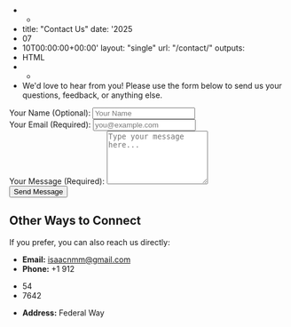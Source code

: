 ﻿
- -
- title: "Contact Us"
date: '2025
- 07
- 10T00:00:00+00:00'
layout: "single"
url: "/contact/"
outputs:
- HTML
- -
- We'd love to hear from you! Please use the form below to send us your questions, feedback, or anything else.

<form name="contact" method="POST" data
- netlify="true" netlify
- honeypot="bot
- field" class="contact
- form">
<input type="hidden" name="form
- name" value="contact" />
<p style="display:none;">
<label>Don’t fill this out if you’re human: <input name="bot
- field" /></label>
</p>

<div class="form
- group">
<label for="name">Your Name (Optional):</label>
<input type="text" name="name" id="name" placeholder="Your Name">
</div>

<div class="form
- group">
<label for="email">Your Email (Required):</label>
<input type="email" name="email" id="email" placeholder="you@example.com" required>
</div>

<div class="form
- group">
<label for="message">Your Message (Required):</label>
<textarea name="message" id="message" rows="6" placeholder="Type your message here..." required></textarea>
</div>

<div class="form
- group">
<button type="submit">Send Message</button>
</div>
</form>

## Other Ways to Connect

If you prefer, you can also reach us directly:

* **Email:** <a href="mailto:isaacnmm@gmail.com">isaacnmm@gmail.com</a>
* **Phone:** +1 912
- 54
- 7642
* **Address:** Federal Way